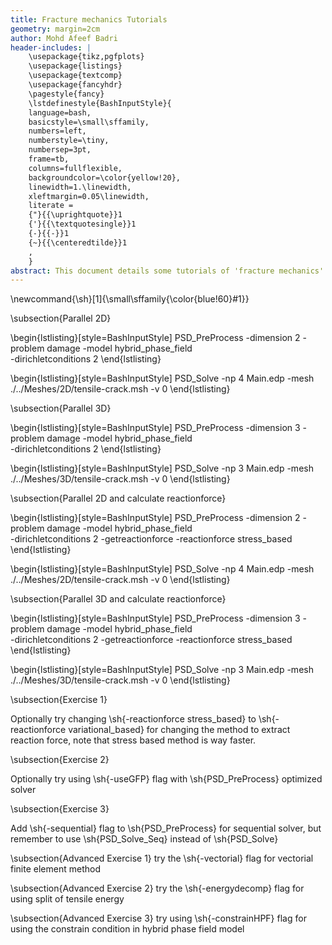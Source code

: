 ```yaml
---
title: Fracture mechanics Tutorials
geometry: margin=2cm
author: Mohd Afeef Badri
header-includes: |
    \usepackage{tikz,pgfplots}
    \usepackage{listings}
    \usepackage{textcomp}
    \usepackage{fancyhdr}
    \pagestyle{fancy}
    \lstdefinestyle{BashInputStyle}{
	language=bash,
	basicstyle=\small\sffamily,
	numbers=left,
	numberstyle=\tiny,
	numbersep=3pt,
	frame=tb,
	columns=fullflexible,
	backgroundcolor=\color{yellow!20},
	linewidth=1.\linewidth,
	xleftmargin=0.05\linewidth,
	literate =
	{"}{{\uprightquote}}1
	{'}{{\textquotesingle}}1
	{-}{{-}}1
	{~}{{\centeredtilde}}1
	,
    }
abstract: This document details some tutorials of 'fracture mechanics' module of PSD. These tutorials are not verbose, but does instead give a kick start to users/developers for using PSD's 'fracture mechanics' module. 
---
```


\newcommand{\sh}[1]{\small\sffamily{\color{blue!60}#1}}



\subsection{Parallel 2D}

\begin{lstlisting}[style=BashInputStyle]
PSD_PreProcess -dimension 2 -problem damage -model hybrid_phase_field \
-dirichletconditions 2
\end{lstlisting}

\begin{lstlisting}[style=BashInputStyle]
PSD_Solve -np 4 Main.edp -mesh ./../Meshes/2D/tensile-crack.msh -v 0
\end{lstlisting}




\subsection{Parallel 3D}

\begin{lstlisting}[style=BashInputStyle]
PSD_PreProcess -dimension 3 -problem damage -model hybrid_phase_field \
-dirichletconditions 2
\end{lstlisting}

\begin{lstlisting}[style=BashInputStyle]
PSD_Solve -np 3 Main.edp -mesh ./../Meshes/3D/tensile-crack.msh -v 0
\end{lstlisting}




\subsection{Parallel 2D and calculate reactionforce}

\begin{lstlisting}[style=BashInputStyle]
PSD_PreProcess -dimension 2 -problem damage -model hybrid_phase_field \
-dirichletconditions 2 -getreactionforce -reactionforce stress_based
\end{lstlisting}

\begin{lstlisting}[style=BashInputStyle]
PSD_Solve -np 4 Main.edp -mesh ./../Meshes/2D/tensile-crack.msh -v 0
\end{lstlisting}



\subsection{Parallel 3D and calculate reactionforce}


\begin{lstlisting}[style=BashInputStyle]
PSD_PreProcess -dimension 3 -problem damage -model hybrid_phase_field \
-dirichletconditions 2 -getreactionforce -reactionforce stress_based
\end{lstlisting}

\begin{lstlisting}[style=BashInputStyle]
PSD_Solve -np 3 Main.edp -mesh ./../Meshes/3D/tensile-crack.msh -v 0
\end{lstlisting}

\subsection{Exercise 1}

Optionally try changing \sh{-reactionforce stress\_based} to \sh{-reactionforce variational\_based} for changing the method to extract reaction force, note that stress based method is way faster.

\subsection{Exercise 2}

Optionally try using  \sh{-useGFP} flag with \sh{PSD\_PreProcess} optimized solver

\subsection{Exercise 3}

Add \sh{-sequential} flag to \sh{PSD\_PreProcess} for sequential solver, but remember to use \sh{PSD\_Solve\_Seq} instead of \sh{PSD\_Solve}

\subsection{Advanced Exercise 1}
try the \sh{-vectorial} flag for vectorial finite element method

\subsection{Advanced Exercise 2}
try the \sh{-energydecomp} flag for using split of tensile energy

\subsection{Advanced Exercise 3}
try using \sh{-constrainHPF} flag for using the constrain condition in hybrid phase field model
